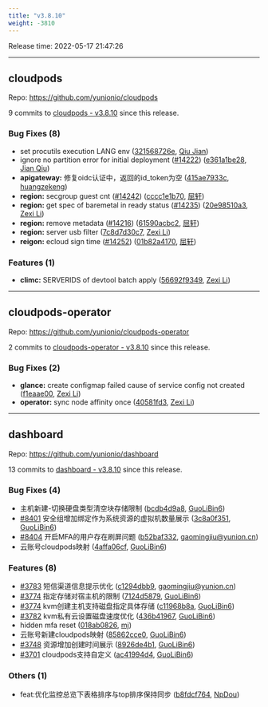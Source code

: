 ```yaml
---
title: "v3.8.10"
weight: -3810
---
```


Release time: 2022-05-17 21:47:26

---
## cloudpods

Repo: https://github.com/yunionio/cloudpods

9 commits to [cloudpods - v3.8.10] since this release.

### Bug Fixes (8)
- set procutils execution LANG env ([321568726e](https://github.com/yunionio/cloudpods/commit/321568726e861b6e7002f2daf6a96e3f3fd5bc45), [Qiu Jian](mailto:qiujian@yunionyun.com))
- ignore no partition error for initial deployment ([#14222](https://github.com/yunionio/cloudpods/issues/14222)) ([e361a1be28](https://github.com/yunionio/cloudpods/commit/e361a1be281c534104c45ae1556225b0b9833347), [Jian Qiu](mailto:swordqiu@gmail.com))
- **apigateway:** 修复oidc认证中，返回的id_token为空 ([415ae7933c](https://github.com/yunionio/cloudpods/commit/415ae7933c8fa0e87d44059b6d849491be610e8f), [huangzekeng](mailto:huangzekeng@grgbanking.com))
- **region:** secgroup guest cnt ([#14242](https://github.com/yunionio/cloudpods/issues/14242)) ([cccc1e1b70](https://github.com/yunionio/cloudpods/commit/cccc1e1b702cd7f0b3eeac4b068d230db2b2dc07), [屈轩](mailto:qu_xuan@icloud.com))
- **region:** get spec of baremetal in ready status ([#14235](https://github.com/yunionio/cloudpods/issues/14235)) ([20e98510a3](https://github.com/yunionio/cloudpods/commit/20e98510a3a09e96003dc084764667c706412db5), [Zexi Li](mailto:zexi.li@icloud.com))
- **region:** remove metadata ([#14216](https://github.com/yunionio/cloudpods/issues/14216)) ([61590acbc2](https://github.com/yunionio/cloudpods/commit/61590acbc2e9a94e65621da0afbe710cea6d3fae), [屈轩](mailto:qu_xuan@icloud.com))
- **region:** server usb filter ([7c8d7d30c7](https://github.com/yunionio/cloudpods/commit/7c8d7d30c7a4c50d306eadfad2c3c4091ccb0555), [Zexi Li](mailto:zexi.li@icloud.com))
- **reigon:** ecloud sign time ([#14252](https://github.com/yunionio/cloudpods/issues/14252)) ([01b82a4170](https://github.com/yunionio/cloudpods/commit/01b82a41700f8828e78142a57e532b7c3440f04a), [屈轩](mailto:qu_xuan@icloud.com))

### Features (1)
- **climc:** SERVERIDS of devtool batch apply ([56692f9349](https://github.com/yunionio/cloudpods/commit/56692f93490e8cb7262530ac5ad859b3c73976e6), [Zexi Li](mailto:zexi.li@icloud.com))

[cloudpods - v3.8.10]: https://github.com/yunionio/cloudpods/compare/v3.8.9...v3.8.10
---
## cloudpods-operator

Repo: https://github.com/yunionio/cloudpods-operator

2 commits to [cloudpods-operator - v3.8.10] since this release.

### Bug Fixes (2)
- **glance:** create configmap failed cause of service config not created ([f1eaae00](https://github.com/yunionio/cloudpods-operator/commit/f1eaae00deed4ac484312c709de949ea8d389efa), [Zexi Li](mailto:zexi.li@icloud.com))
- **operator:** sync node affinity once ([40581fd3](https://github.com/yunionio/cloudpods-operator/commit/40581fd3115139883353c58a2c7cd48f31ebbc8d), [Zexi Li](mailto:zexi.li@icloud.com))

[cloudpods-operator - v3.8.10]: https://github.com/yunionio/cloudpods-operator/compare/v3.8.9...v3.8.10
---
## dashboard

Repo: https://github.com/yunionio/dashboard

13 commits to [dashboard - v3.8.10] since this release.

### Bug Fixes (4)
- 主机新建-切换硬盘类型清空块存储限制 ([bcdb4d9a8](https://github.com/yunionio/dashboard/commit/bcdb4d9a820f7a6507ec7fccfd6139a3012fbad1), [GuoLiBin6](mailto:782518577@qq.com))
- [#8401](https://github.com/yunionio/dashboard/issues/8401) 安全组增加绑定作为系统资源的虚拟机数量展示 ([3c8a0f351](https://github.com/yunionio/dashboard/commit/3c8a0f351e4168c5a95ffe0c0916a2962afdce25), [GuoLiBin6](mailto:782518577@qq.com))
- [#8404](https://github.com/yunionio/dashboard/issues/8404) 开启MFA的用户存在刷屏问题 ([b52baf332](https://github.com/yunionio/dashboard/commit/b52baf332f710722df4d02dda1615b82911bdec0), [gaomingjiu@yunion.cn](mailto:gaomingjiu@yunion.cn))
- 云账号cloudpods映射 ([4affa06cf](https://github.com/yunionio/dashboard/commit/4affa06cff722ac0700764a81541a58dc5c5fb45), [GuoLiBin6](mailto:782518577@qq.com))

### Features (8)
- [#3783](https://github.com/yunionio/dashboard/issues/3783) 短信渠道信息提示优化 ([c1294dbb9](https://github.com/yunionio/dashboard/commit/c1294dbb9344d4698bbcf99f783c448e47da1d30), [gaomingjiu@yunion.cn](mailto:gaomingjiu@yunion.cn))
- [#3774](https://github.com/yunionio/dashboard/issues/3774) 指定存储对宿主机的限制 ([7124d5879](https://github.com/yunionio/dashboard/commit/7124d5879d917065a59204d72a265a2fb43cc1c8), [GuoLiBin6](mailto:782518577@qq.com))
- [#3774](https://github.com/yunionio/dashboard/issues/3774) kvm创建主机支持磁盘指定具体存储 ([c11968b8a](https://github.com/yunionio/dashboard/commit/c11968b8a635cff3982c6542737162e1a8fc5439), [GuoLiBin6](mailto:782518577@qq.com))
- [#3782](https://github.com/yunionio/dashboard/issues/3782) kvm私有云设置磁盘速度优化 ([436b41967](https://github.com/yunionio/dashboard/commit/436b419673aa3a5b1a63525d2afcf3a4e254bcb4), [GuoLiBin6](mailto:782518577@qq.com))
- hidden mfa reset ([018ab0826](https://github.com/yunionio/dashboard/commit/018ab0826b4e5631a75f0ff58fe589af347dbc0f), [mj](mailto:gaomingjiu@yunion.cn))
- 云账号新建cloudpods映射 ([85862cce0](https://github.com/yunionio/dashboard/commit/85862cce0a8037e833188f69aa7944a0ab63e08e), [GuoLiBin6](mailto:782518577@qq.com))
- [#3748](https://github.com/yunionio/dashboard/issues/3748) 资源增加创建时间展示 ([8926de4b1](https://github.com/yunionio/dashboard/commit/8926de4b13026c4b4f27031d8bdedc2d71f31e1f), [GuoLiBin6](mailto:782518577@qq.com))
- [#3701](https://github.com/yunionio/dashboard/issues/3701) cloudpods支持自定义 ([ac41994d4](https://github.com/yunionio/dashboard/commit/ac41994d4b43597ae8fc2840cdc4306c9d3b59ff), [GuoLiBin6](mailto:782518577@qq.com))

### Others (1)
- feat:优化监控总览下表格排序与top排序保持同步 ([b8fdcf764](https://github.com/yunionio/dashboard/commit/b8fdcf764d885c3398065d43e020edc8120e2537), [NpDou](mailto:1281564068@qq.com))

[dashboard - v3.8.10]: https://github.com/yunionio/dashboard/compare/v3.8.9...v3.8.10
